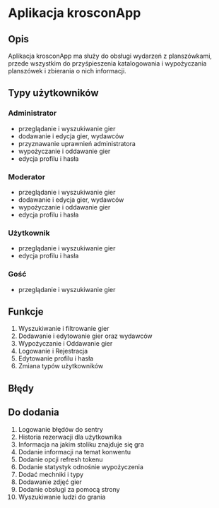 # Aplikacja krosconApp

## Opis

Aplikacja krosconApp ma służy do obsługi wydarzeń z planszówkami, przede wszystkim do przyśpieszenia katalogowania i wypożyczania planszówek i zbierania o nich informacji.

## Typy użytkowników

### Administrator

-   przeglądanie i wyszukiwanie gier
-   dodawanie i edycja gier, wydawców
-   przyznawanie uprawnień administratora
-   wypożyczanie i oddawanie gier
-   edycja profilu i hasła

### Moderator

-   przeglądanie i wyszukiwanie gier
-   dodawanie i edycja gier, wydawców
-   wypożyczanie i oddawanie gier
-   edycja profilu i hasła

### Użytkownik

-   przeglądanie i wyszukiwanie gier
-   edycja profilu i hasła

### Gość

-   przeglądanie i wyszukiwanie gier

## Funkcje

1. Wyszukiwanie i filtrowanie gier
2. Dodawanie i edytowanie gier oraz wydawców
3. Wypożyczanie i Oddawanie gier
4. Logowanie i Rejestracja
5. Edytowanie profilu i hasła
6. Zmiana typów użytkowników

## Błędy

## Do dodania

1. Logowanie błędów do sentry
2. Historia rezerwacji dla użytkownika
3. Informacja na jakim stoliku znajduje się gra
4. Dodanie informacji na temat konwentu
5. Dodanie opcji refresh tokenu
6. Dodanie statystyk odnośnie wypożyczenia
7. Dodać mechniki i typy
8. Dodawanie zdjęć gier
9. Dodanie obsługi za pomocą strony
10. Wyszukiwanie ludzi do grania
